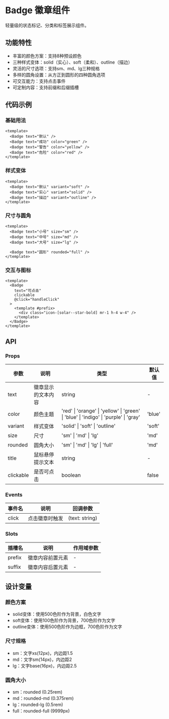 # Badge 徽章组件

轻量级的状态标记、分类和标签展示组件。

## 功能特性

- 丰富的颜色方案：支持8种预设颜色
- 三种样式变体：solid（实心）、soft（柔和）、outline（描边）
- 灵活的尺寸选项：支持sm、md、lg三种规格
- 多样的圆角设置：从方正到圆形的四种圆角选项
- 可交互能力：支持点击事件
- 可定制内容：支持前缀和后缀插槽

## 代码示例

### 基础用法
```vue
<template>
  <Badge text="默认" />
  <Badge text="成功" color="green" />
  <Badge text="警告" color="yellow" />
  <Badge text="危险" color="red" />
</template>
```

### 样式变体
```vue
<template>
  <Badge text="默认" variant="soft" />
  <Badge text="实心" variant="solid" />
  <Badge text="描边" variant="outline" />
</template>
```

### 尺寸与圆角
```vue
<template>
  <Badge text="小号" size="sm" />
  <Badge text="中号" size="md" />
  <Badge text="大号" size="lg" />
  
  <Badge text="圆形" rounded="full" />
</template>
```

### 交互与图标
```vue
<template>
  <Badge 
    text="可点击" 
    clickable 
    @click="handleClick"
  >
    <template #prefix>
      <div class="icon-[solar--star-bold] mr-1 h-4 w-4" />
    </template>
  </Badge>
</template>
```

## API

### Props

| 参数 | 说明 | 类型 | 默认值 |
|------|------|------|--------|
| text | 徽章显示的文本内容 | string | - |
| color | 颜色主题 | 'red' \| 'orange' \| 'yellow' \| 'green' \| 'blue' \| 'indigo' \| 'purple' \| 'gray' | 'blue' |
| variant | 样式变体 | 'solid' \| 'soft' \| 'outline' | 'soft' |
| size | 尺寸 | 'sm' \| 'md' \| 'lg' | 'md' |
| rounded | 圆角大小 | 'sm' \| 'md' \| 'lg' \| 'full' | 'md' |
| title | 鼠标悬停提示文本 | string | - |
| clickable | 是否可点击 | boolean | false |

### Events

| 事件名 | 说明 | 回调参数 |
|--------|------|----------|
| click | 点击徽章时触发 | (text: string) |

### Slots

| 插槽名 | 说明 | 作用域参数 |
|--------|------|------------|
| prefix | 徽章内容前置元素 | - |
| suffix | 徽章内容后置元素 | - |

## 设计变量

### 颜色方案
- solid变体：使用500色阶作为背景，白色文字
- soft变体：使用100色阶作为背景，700色阶作为文字
- outline变体：使用500色阶作为边框，700色阶作为文字

### 尺寸规格
- sm：文字xs(12px)，内边距1.5
- md：文字sm(14px)，内边距2
- lg：文字base(16px)，内边距2.5

### 圆角大小
- sm：rounded (0.25rem)
- md：rounded-md (0.375rem)
- lg：rounded-lg (0.5rem)
- full：rounded-full (9999px)
